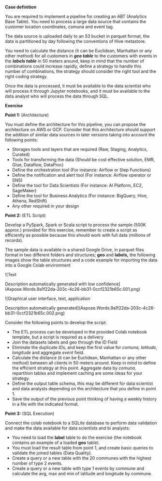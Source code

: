﻿**Case definition**

You are required to implement a pipeline for creating an ABT (Analytics Base Table). You need to process a large data source that contains the customer location coordinates, comuna and event tag. 

The data source is uploaded daily to an S3 bucket in parquet format, the data is partitioned by day following the conventions of Hive metastore.

You need to calculate the distance (it can be Euclidean, Manhattan or any other method) for all customers in ***geo table*** to the customers with events in the ***labels table*** in 50 meters around, keep in mind that the number of combinations could increase rapidly, define a strategy to handle this number of combinations, the strategy should consider the right tool and the right coding strategy. 

Once the data is processed, it must be available to the data scientist who will process it through Jupyter notebooks, and it must be available to the data analyst who will process the data through SQL.

**Exercise**  

**Point 1:** (Architecture)

You must define the architecture for this pipeline, you can propose the architecture on AWS or GCP. Consider that this architecture should support the addition of similar data sources in later versions taking into account the following points:

- Storages tools and layers that are required (Raw, Staging, Analytics, Curated)
- Tools for transforming the data (Should be cost effective solution, EMR, Glue, Dataflow, DataProc)
- Define the orchestration tool (For instance: Airflow or Step Functions)
- Define the notification and alert tool (For instance: Airflow operator or SNS)
- Define the tool for Data Scientists (For instance: AI Platform, EC2, SageMaker)
- Define the tool for Business Analytics (For instance: BigQuery, Hive, Athena, RedShift)
- Any other required in your design

**Point 2:** (ETL Script)

Develop a PySpark, Spark or Scala script to process the sample (500K approx.) provided for this exercise, remember to create a script as efficiently as possible because this should work with full data (millions of records). 

The sample data is available in a shared Google Drive, in parquet files format in two different folders and structures; **geo** and **labels,** the following images show the table structures and a code example for importing the data into a Google Colab environment

![Text

Description automatically generated with low confidence](Aspose.Words.9a1f22da-203c-4c26-bb31-0ccf2321b65c.001.png)

![Graphical user interface, text, application

Description automatically generated](Aspose.Words.9a1f22da-203c-4c26-bb31-0ccf2321b65c.002.png)

Consider the following points to develop the script:

- The ETL process can be developed in the provided Colab notebook template, but a script is required as a delivery
- Join the datasets labels and geo through the ID Field
- Eliminate the duplicate *IDs*, and keep the first value for *comuna, latitude, longitude* and aggregate *event* field.
- Calculate the distance (it can be Euclidean, Manhattan or any other method) between all clients in 50 meters around. Keep in mind to define the efficient strategy at this point. Aggregate data by *comuna,* repartition tables and implement caching are some ideas for your strategy.
- Define the output table schema, this may be different for data scientist and data analysts depending on the architecture that you define in point 1.
- Save the output of the previous point thinking of having a weekly history in a file with the indicated format.

**Point 3:** (SQL Execution)

Connect the colab notebook to a SQLite database to perform data validation and make the data available for data scientists and bi analysts:

- You need to load the **label** table to do the exercise (the notebook contains an example of a loaded **geo** table).
- You must load the result table from point 1, and create basic queries to validate the joined tables (Data Quality).
- Create a query or a new table with the 20 communes with the highest number of type 2 events.
- Create a query or a new table with type 1 events by commune and calculate the avg, max and min of latitude and longitude by commune.





